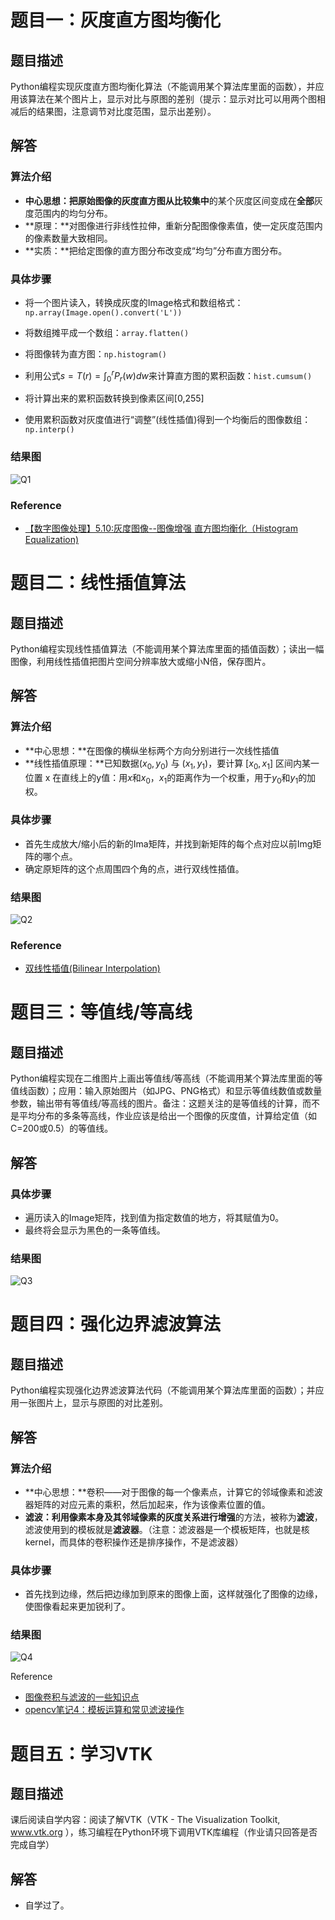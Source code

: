 
# 题目一：灰度直方图均衡化


## 题目描述

Python编程实现灰度直方图均衡化算法（不能调用某个算法库里面的函数），并应用该算法在某个图片上，显示对比与原图的差别（提示：显示对比可以用两个图相减后的结果图，注意调节对比度范围，显示出差别）。

## 解答

### 算法介绍

- **中心思想：**把原始图像的灰度直方图从比较**集中**的某个灰度区间变成在**全部**灰度范围内的均匀分布。
- **原理：**对图像进行非线性拉伸，重新分配图像像素值，使一定灰度范围内的像素数量大致相同。
- **实质：**把给定图像的直方图分布改变成“均匀”分布直方图分布。

### 具体步骤

- 将一个图片读入，转换成灰度的Image格式和数组格式：`np.array(Image.open().convert('L'))`

- 将数组摊平成一个数组：`array.flatten()`
- 将图像转为直方图：`np.histogram()`
- 利用公式$s=T(r)=\int_0^r P_r(w)dw$来计算直方图的累积函数：`hist.cumsum()`
- 将计算出来的累积函数转换到像素区间[0,255]
- 使用累积函数对灰度值进行“调整”(线性插值)得到一个均衡后的图像数组：`np.interp()`

### 结果图

![Q1](/Users/ranshihan/Coding/FDU-Data-Visualization/HW/HW4/Q1.png)

### Reference

- [【数字图像处理】5.10:灰度图像--图像增强 直方图均衡化（Histogram Equalization)](https://www.tony4ai.com/DIP-5-10-%E7%81%B0%E5%BA%A6%E5%9B%BE%E5%83%8F-%E5%9B%BE%E5%83%8F%E5%A2%9E%E5%BC%BA-%E7%9B%B4%E6%96%B9%E5%9B%BE%E5%9D%87%E8%A1%A1%E5%8C%96HistogramEqualization/)

# 题目二：线性插值算法


## 题目描述

Python编程实现线性插值算法（不能调用某个算法库里面的插值函数）；读出一幅图像，利用线性插值把图片空间分辨率放大或缩小N倍，保存图片。

## 解答

### 算法介绍

- **中心思想：**在图像的横纵坐标两个方向分别进行一次线性插值
- **线性插值原理：**已知数据$(x_0, y_0)$ 与 $(x_1, y_1)$，要计算 $[x_0, x_1]$ 区间内某一位置 x 在直线上的y值：用$x$和$x_0$，$x_1$的距离作为一个权重，用于$y_0$和$y_1$的加权。

### 具体步骤

- 首先生成放大/缩小后的新的Ima矩阵，并找到新矩阵的每个点对应以前Img矩阵的哪个点。
- 确定原矩阵的这个点周围四个角的点，进行双线性插值。

### 结果图

![Q2](/Users/ranshihan/Coding/FDU-Data-Visualization/HW/HW4/Q2.png)

### Reference

- [双线性插值(Bilinear Interpolation)](http://www.cnblogs.com/xpvincent/archive/2013/03/15/2961448.html)

# 题目三：等值线/等高线


## 题目描述

Python编程实现在二维图片上画出等值线/等高线（不能调用某个算法库里面的等值线函数）；应用：输入原始图片（如JPG、PNG格式）和显示等值线数值或数量参数，输出带有等值线/等高线的图片。备注：这题关注的是等值线的计算，而不是平均分布的多条等高线，作业应该是给出一个图像的灰度值，计算给定值（如C=200或0.5）的等值线。

## 解答

### 具体步骤

- 遍历读入的Image矩阵，找到值为指定数值的地方，将其赋值为0。
- 最终将会显示为黑色的一条等值线。

### 结果图

![Q3](/Users/ranshihan/Coding/FDU-Data-Visualization/HW/HW4/Q3.png)

# 题目四：强化边界滤波算法


## 题目描述

Python编程实现强化边界滤波算法代码（不能调用某个算法库里面的函数）；并应用一张图片上，显示与原图的对比差别。

## 解答

### 算法介绍

- **中心思想：**卷积——对于图像的每一个像素点，计算它的邻域像素和滤波器矩阵的对应元素的乘积，然后加起来，作为该像素位置的值。
- **滤波：**利用像素本身及其邻域像素的灰度关系进行**增强**的方法，被称为**滤波**，滤波使用到的模板就是**滤波器**。（注意：滤波器是一个模板矩阵，也就是核kernel，而具体的卷积操作还是排序操作，不是滤波器）

### 具体步骤

- 首先找到边缘，然后把边缘加到原来的图像上面，这样就强化了图像的边缘，使图像看起来更加锐利了。

### 结果图

![Q4](/Users/ranshihan/Coding/FDU-Data-Visualization/HW/HW4/Q4.png)

Reference

- [图像卷积与滤波的一些知识点](https://blog.csdn.net/zouxy09/article/details/49080029)
- [opencv笔记4：模板运算和常见滤波操作](http://www.cnblogs.com/zjutzz/p/4854839.html)

# 题目五：学习VTK


## 题目描述

课后阅读自学内容：阅读了解VTK（VTK - The Visualization Toolkit, www.vtk.org ），练习编程在Python环境下调用VTK库编程（作业请只回答是否完成自学）

## 解答

- 自学过了。